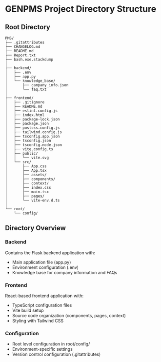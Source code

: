 # GENPMS Project Directory Structure

## Root Directory
```
PMS/
├── .gitattributes
├── CHANGELOG.md
├── README.md
├── Report.txt
├── bash.exe.stackdump
│
├── backend/
│   ├── .env
│   ├── app.py
│   └── knowledge_base/
│       ├── campany_info.json
│       └── faq.txt
│
├── frontend/
│   ├── .gitignore
│   ├── README.md
│   ├── eslint.config.js
│   ├── index.html
│   ├── package-lock.json
│   ├── package.json
│   ├── postcss.config.js
│   ├── tailwind.config.js
│   ├── tsconfig.app.json
│   ├── tsconfig.json
│   ├── tsconfig.node.json
│   ├── vite.config.ts
│   ├── public/
│   │   └── vite.svg
│   └── src/
│       ├── App.css
│       ├── App.tsx
│       ├── assets/
│       ├── components/
│       ├── context/
│       ├── index.css
│       ├── main.tsx
│       ├── pages/
│       └── vite-env.d.ts
│
└── root/
    └── config/
```

## Directory Overview

### Backend
Contains the Flask backend application with:
- Main application file (app.py)
- Environment configuration (.env)
- Knowledge base for company information and FAQs

### Frontend
React-based frontend application with:
- TypeScript configuration files
- Vite build setup
- Source code organization (components, pages, context)
- Styling with Tailwind CSS

### Configuration
- Root level configuration in root/config/
- Environment-specific settings
- Version control configuration (.gitattributes)